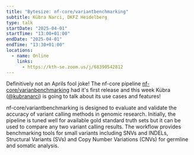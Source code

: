 ```yaml
---
title: "Bytesize: nf-core/variantbenchmarking"
subtitle: Kübra Narci, DKFZ Heidelberg
type: talk
startDate: "2025-04-01"
startTime: "13:00+01:00"
endDate: "2025-04-01"
endTime: "13:30+01:00"
locations:
  - name: Online
    links:
      - https://kth-se.zoom.us/j/68390542812
---
```


Definitively not an Aprils fool joke! The nf-core pipeline [nf-core/varianbenchmarking](https://nf-co.re/variantbenchmarking/v1.0.0/) had it's first release and this week Kübra ([@kubranarci](https://github.com/kubranarci)) is going to talk about its use cases and features!

nf-core/variantbenchmarking is designed to evaluate and validate the accuracy of variant calling methods in genomic research.
Initially, the pipeline is tuned well for available gold standard truth sets but it can be used to compare any two variant calling results.
The workflow provides benchmarking tools for small variants including SNVs and INDELs, Structural Variants (SVs) and Copy Number Variations (CNVs) for germline and somatic analysis.
